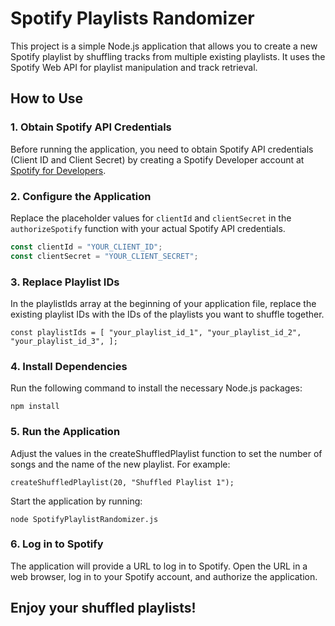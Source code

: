 # Spotify Playlists Randomizer

This project is a simple Node.js application that allows you to create a new Spotify playlist by shuffling tracks from multiple existing playlists. It uses the Spotify Web API for playlist manipulation and track retrieval.

## How to Use

### 1. Obtain Spotify API Credentials

Before running the application, you need to obtain Spotify API credentials (Client ID and Client Secret) by creating a Spotify Developer account at [Spotify for Developers](https://developer.spotify.com/).

### 2. Configure the Application

Replace the placeholder values for `clientId` and `clientSecret` in the `authorizeSpotify` function with your actual Spotify API credentials.

```javascript
const clientId = "YOUR_CLIENT_ID";
const clientSecret = "YOUR_CLIENT_SECRET";

```

### 3. Replace Playlist IDs

In the playlistIds array at the beginning of your application file, replace the existing playlist IDs with the IDs of the playlists you want to shuffle together.

`
const playlistIds = [
	"your_playlist_id_1",
	"your_playlist_id_2",
	"your_playlist_id_3",
];
`

### 4. Install Dependencies
Run the following command to install the necessary Node.js packages:

`npm install`

### 5. Run the Application

Adjust the values in the createShuffledPlaylist function to set the number of songs and the name of the new playlist. For example:

`createShuffledPlaylist(20, "Shuffled Playlist 1"); `

Start the application by running:

`node SpotifyPlaylistRandomizer.js `

### 6. Log in to Spotify
The application will provide a URL to log in to Spotify. Open the URL in a web browser, log in to your Spotify account, and authorize the application.



## Enjoy your shuffled playlists!
